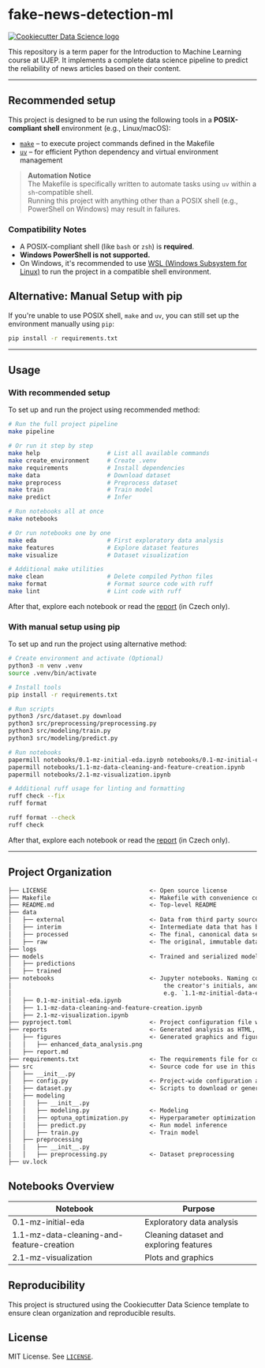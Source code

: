 # fake-news-detection-ml

[![Cookiecutter Data Science logo](https://img.shields.io/badge/CCDS-Project%20template-328F97?logo=cookiecutter "Cookiecutter Data Science")](https://cookiecutter-data-science.drivendata.org/)

This repository is a term paper for the Introduction to Machine Learning course at UJEP. It implements a complete data science pipeline to predict the reliability of news articles based on their content.

---

## Recommended setup

This project is designed to be run using the following tools in a **POSIX-compliant shell** environment (e.g., Linux/macOS):

- [`make`](https://www.gnu.org/software/make/) – to execute project commands defined in the Makefile
- [`uv`](https://github.com/astral-sh/uv) – for efficient Python dependency and virtual environment management

> **Automation Notice**  
> The Makefile is specifically written to automate tasks using `uv` within a `sh`-compatible shell.  
> Running this project with anything other than a POSIX shell (e.g., PowerShell on Windows) may result in failures.

### Compatibility Notes

- A POSIX-compliant shell (like `bash` or `zsh`) is **required**.
- **Windows PowerShell is not supported.**
- On Windows, it's recommended to use [WSL (Windows Subsystem for Linux)](https://learn.microsoft.com/en-us/windows/wsl/) to run the project in a compatible shell environment.

## Alternative: Manual Setup with pip

If you're unable to use POSIX shell, `make` and `uv`, you can still set up the environment manually using `pip`:

```bash
pip install -r requirements.txt
```

---

## Usage

### With recommended setup

To set up and run the project using recommended method:

```bash
# Run the full project pipeline
make pipeline

# Or run it step by step
make help                   # List all available commands
make create_environment     # Create .venv
make requirements           # Install dependencies
make data                   # Download dataset
make preprocess             # Preprocess dataset
make train                  # Train model
make predict                # Infer

# Run notebooks all at once
make notebooks

# Or run notebooks one by one
make eda                    # First exploratory data analysis
make features               # Explore dataset features
make visualize              # Dataset visualization

# Additional make utilities
make clean                  # Delete compiled Python files
make format                 # Format source code with ruff
make lint                   # Lint code with ruff
```

After that, explore each notebook or read the [report](reports/report.md) (in Czech only).

### With manual setup using pip

To set up and run the project using alternative method:

```bash
# Create environment and activate (Optional)
python3 -m venv .venv
source .venv/bin/activate

# Install tools
pip install -r requirements.txt

# Run scripts
python3 /src/dataset.py download
python3 src/preprocessing/preprocessing.py
python3 src/modeling/train.py
python3 src/modeling/predict.py

# Run notebooks
papermill notebooks/0.1-mz-initial-eda.ipynb notebooks/0.1-mz-initial-eda.ipynb
papermill notebooks/1.1-mz-data-cleaning-and-feature-creation.ipynb
papermill notebooks/2.1-mz-visualization.ipynb

# Additional ruff usage for linting and formatting
ruff check --fix
ruff format

ruff format --check
ruff check
```

After that, explore each notebook or read the [report](reports/report.md) (in Czech only).

---

## Project Organization

```txt
├── LICENSE                             <- Open source license
├── Makefile                            <- Makefile with convenience commands and full pipeline
├── README.md                           <- Top-level README
├── data
│   ├── external                        <- Data from third party sources
│   ├── interim                         <- Intermediate data that has been transformed
│   ├── processed                       <- The final, canonical data sets for modeling
│   ├── raw                             <- The original, immutable data dump
├── logs
├── models                              <- Trained and serialized models, model predictions, or model summaries
│   ├── predictions
│   ├── trained
├── notebooks                           <- Jupyter notebooks. Naming convention is a number (for ordering),
│                                           the creator's initials, and a short `-` delimited description,
│                                           e.g. `1.1-mz-initial-data-exploration`.
│   ├── 0.1-mz-initial-eda.ipynb
│   ├── 1.1-mz-data-cleaning-and-feature-creation.ipynb     
│   ├── 2.1-mz-visualization.ipynb
├── pyproject.toml                      <- Project configuration file with package metadata
├── reports                             <- Generated analysis as HTML, PDF, LaTeX, etc.
│   ├── figures                         <- Generated graphics and figures to be used in reporting
│   │   ├── enhanced_data_analysis.png
│   ├── report.md
├── requirements.txt                    <- The requirements file for compatibility
├── src                                 <- Source code for use in this project
│   ├── __init__.py
│   ├── config.py                       <- Project-wide configuration and constants
│   ├── dataset.py                      <- Scripts to download or generate data
│   ├── modeling
│   │   ├── __init__.py
│   │   ├── modeling.py                 <- Modeling
│   │   ├── optuna_optimization.py      <- Hyperparameter optimization
│   │   ├── predict.py                  <- Run model inference
│   │   ├── train.py                    <- Train model
│   ├── preprocessing
│   │   ├── __init__.py
│   │   ├── preprocessing.py            <- Dataset preprocessing
├── uv.lock
```

## Notebooks Overview

| Notebook                                  | Purpose|
|-------------------------------------------|-------------------------------------------|
|0.1-mz-initial-eda                         | Exploratory data analysis                 |
|1.1-mz-data-cleaning-and-feature-creation  | Cleaning dataset and exploring features   |
|2.1-mz-visualization                       | Plots and graphics                        |

## Reproducibility

This project is structured using the Cookiecutter Data Science template to ensure clean organization and reproducible results.

## License

MIT License. See [`LICENSE`](LICENSE).
